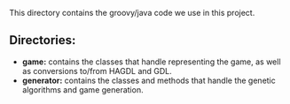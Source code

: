 This directory contains the groovy/java code we use in this project.

## Directories:
- **game:** contains the classes that handle representing the game, as well as conversions to/from HAGDL and GDL.
- **generator:** contains the classes and methods that handle the genetic algorithms and game generation.
